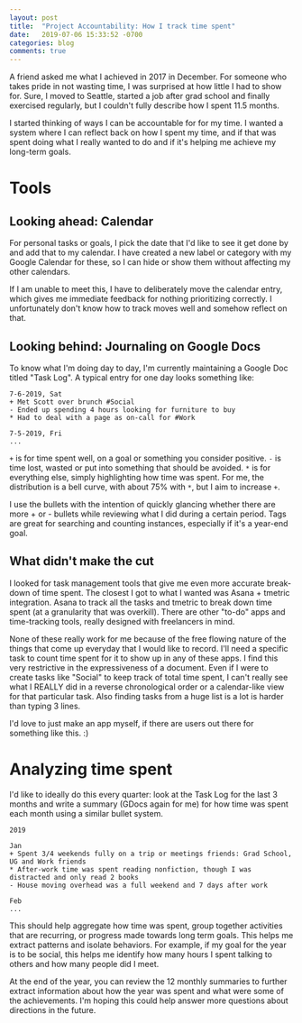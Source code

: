 ```yaml
---
layout: post
title:  "Project Accountability: How I track time spent"
date:   2019-07-06 15:33:52 -0700
categories: blog
comments: true
---
```

A friend asked me what I achieved in 2017 in December. For someone who takes pride in not wasting time, I was surprised at how little I had to show for. Sure, I moved to Seattle, started a job after grad school and finally exercised regularly, but I couldn't fully describe how I spent 11.5 months.

I started thinking of ways I can be accountable for for my time. I wanted a system where I can reflect back on how I spent my time, and if that was spent doing what I really wanted to do and if it's helping me achieve my long-term goals. 

# Tools

## Looking ahead: Calendar

For personal tasks or goals, I pick the date that I'd like to see it get done by and add that to my calendar. I have created a new label or category with my Google Calendar for these, so I can hide or show them without affecting my other calendars. 

If I am unable to meet this, I have to deliberately move the calendar entry, which gives me immediate feedback for nothing prioritizing correctly. I unfortunately don't know how to track moves well and somehow reflect on that.

## Looking behind: Journaling on Google Docs

To know what I'm doing day to day, I'm currently maintaining a Google Doc titled "Task Log". A typical entry for one day looks something like:

```
7-6-2019, Sat
+ Met Scott over brunch #Social
- Ended up spending 4 hours looking for furniture to buy
* Had to deal with a page as on-call for #Work

7-5-2019, Fri
...
```

`+` is for time spent well, on a goal or something you consider positive. `-` is time lost, wasted or put into something that should be avoided. `*` is for everything else, simply highlighting how time was spent. For me, the distribution is a bell curve, with about 75% with `*`, but I aim to increase `+`. 

I use the bullets with the intention of quickly glancing whether there are more + or - bullets while reviewing what I did during a certain period. Tags are great for searching and counting instances, especially if it's a year-end goal.

## What didn't make the cut

I looked for task management tools that give me even more accurate break-down of time spent. The closest I got to what I wanted was Asana + tmetric integration. Asana to track all the tasks and tmetric to break down time spent (at a granularity that was overkill). There are other "to-do" apps and time-tracking tools, really designed with freelancers in mind. 

None of these really work for me because of the free flowing nature of the things that come up everyday that I would like to record. I'll need a specific task to count time spent for it to show up in any of these apps. I find this very restrictive in the expressiveness of a document. Even if I were to create tasks like "Social" to keep track of total time spent, I can't really see what I REALLY did in a reverse chronological order or a calendar-like view for that particular task. Also finding tasks from a huge list is a lot is harder than typing 3 lines. 

I'd love to just make an app myself, if there are users out there for something like this. :) 

# Analyzing time spent

I'd like to ideally do this every quarter: look at the Task Log for the last 3 months and write a summary (GDocs again for me) for how time was spent each month using a similar bullet system. 

```
2019

Jan
+ Spent 3/4 weekends fully on a trip or meetings friends: Grad School, UG and Work friends
* After-work time was spent reading nonfiction, though I was distracted and only read 2 books
- House moving overhead was a full weekend and 7 days after work

Feb
...
```

This should help aggregate how time was spent, group together activities that are recurring, or progress made towards long term goals. This helps me extract patterns and isolate behaviors. For example, if my goal for the year is to be social, this helps me identify how many hours I spent talking to others and how many people did I meet. 

At the end of the year, you can review the 12 monthly summaries to further extract information about how the year was spent and what were some of the achievements. I'm hoping this could help answer more questions about directions in the future.


